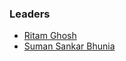 ### Leaders
* [Ritam Ghosh](mailto:ritam.ghosh@owasp.org)
* [Suman Sankar Bhunia](mailto:suman.bhunia@owasp.org)
